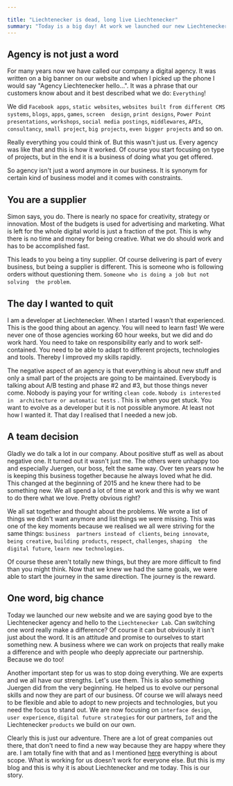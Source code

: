 ```yaml
---

title: "Liechtenecker is dead, long live Liechtenecker"
summary: "Today is a big day! At work we launched our new Liechtenecker website. But it is much more than just a redesign. It is showing our transformation from a classic digital agency to our new Liechtenecker Lab. Let me tell you all about that from my point of view."
---
```


## Agency is not just a word

For many years now we have called our company a digital agency. It was written on a big banner on our website and when I 
picked up 
the phone I would say "Agency Liechtenecker hello...". It was a phrase that our customers know about and it best 
described what we do: `Everything`!

We did `Facebook apps`, `static websites`, `websites built from different CMS systems`, `blogs`, `apps`, `games`, `screen 
design`, `print designs`, `Power Point presentations`, `workshops`, `social media postings`, `middlewares`, `APIs`, 
`consultancy`, `small project`, `big projects`, `even bigger projects` and so on.

Really everything you could think of. But this wasn't just us. Every agency was like that 
 and this is how it worked. Of course you start focusing on type of projects, but in the end it is a business of doing 
 what you get offered.
 
So agency isn't just a word anymore in our business. It is synonym for certain kind of business model and it comes with constraints.
 
## You are a supplier

Simon says, you do. There is nearly no space for creativity, strategy or innovation. Most of the budgets is used for 
advertising and marketing. What is left for the whole digital world is just a fraction of the pot. This is why there is 
no time and money for being creative. What we do should work and has to be accomplished fast.

This leads to you being a tiny supplier. Of course delivering is part of every business, but being a supplier is 
different. This is someone who is following orders without questioning them. `Someone who is doing a job but not solving 
the problem`.

## The day I wanted to quit

I am a developer at Liechtenecker. When I started I wasn't that experienced. This is the good thing about an agency. You
 will need to learn fast! We were never one of those agencies working 60 hour weeks, but we did and do work hard. You need
  to 
 take on responsibility early and to work self-contained. You need to be able to adapt to different projects, 
 technologies and tools. Thereby I improved my skills rapidly. 
 
 The negative aspect of an agency is that everything is about new stuff and only a small part of the projects are going to
  be maintained. Everybody is talking about A/B testing and phase #2 and #3, but those things never come. Nobody is paying 
  your for writing `clean code`. `Nobody is interested in 
  architecture or automatic tests`
  . This is when you get stuck. You want to evolve as a developer but it is not possible anymore. At least not how I 
  wanted it. 
  That day I realised that I needed a new job.
   
## A team decision

Gladly we do talk a lot in our company. About positive stuff as well as about negative one. It turned out it wasn't just
 me. The others were unhappy too and especially Juergen, our boss, felt the same way. Over ten years now he is keeping this
  business together because he always loved what he did. This changed at the beginning of 2015 and he 
  knew there had to be something new. We all spend a lot of time at work and this is why we want to do there what we love. 
  Pretty obvious right?
  
We all sat together and thought about the problems. We wrote a list of things we didn't want anymore and list things we 
were missing. This was one of the key moments because we realised we all were striving for the same things: `business 
partners instead of clients`, `being innovate`, `being creative`, `building products`, `respect`, `challenges`, `shaping 
the digital future`, `learn new technologies`.

Of course these aren't totally new things, but they are more difficult to find than you might think. Now that we knew we
 had the same goals, we were able to start the journey in the same direction. The journey is the reward.
 
## One word, big chance

Today we launched our new website and we are saying good bye to the Liechtenecker agency and hello to the 
`Liechtenecker Lab`. Can switching one word really make a difference? Of course it can but obviously it isn't just about 
the word. It is an attitude and promise to ourselves to start something new. A business where we can work on projects 
that really make a difference and with people who deeply appreciate our partnership. Because we do too!

Another important step for us was to stop doing everything. We are experts and we all have our strengths. Let's use them. This is also something Juergen did from the very beginning. He helped us to evolve our personal skills and now they 
are part of our business. Of course we will always need to be flexible and able to adopt to new projects and 
technologies, but you need the focus to stand out. We are now focusing on `interface design`, `user experience`, `digital
 future strategies` for our partners, `IoT` and the Liechtenecker `products` we build on our own.

Clearly this is just our adventure. There are a lot of great companies out there, that don't need to find a new way 
because they are happy where they are. I am totally fine with that and as I mentioned [here](/2015/12/stop-reading-blog-articles-like-you-do) everything is about scope. What is working for us doesn't work 
for everyone else. But this is my blog and this is why it is about Liechtenecker and me today. This is our story.